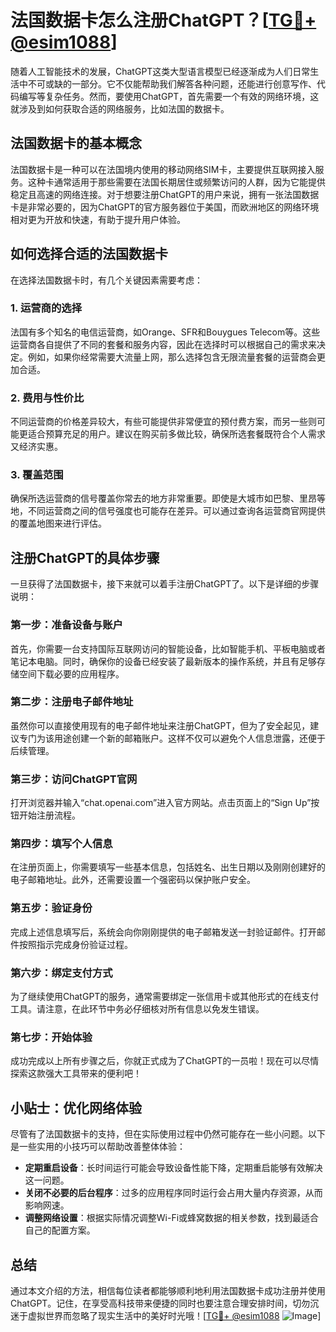 # 法国数据卡怎么注册ChatGPT？[[TG💪+ @esim1088](https://t.me/s/esim1088)]

随着人工智能技术的发展，ChatGPT这类大型语言模型已经逐渐成为人们日常生活中不可或缺的一部分。它不仅能帮助我们解答各种问题，还能进行创意写作、代码编写等复杂任务。然而，要使用ChatGPT，首先需要一个有效的网络环境，这就涉及到如何获取合适的网络服务，比如法国的数据卡。

## 法国数据卡的基本概念

法国数据卡是一种可以在法国境内使用的移动网络SIM卡，主要提供互联网接入服务。这种卡通常适用于那些需要在法国长期居住或频繁访问的人群，因为它能提供稳定且高速的网络连接。对于想要注册ChatGPT的用户来说，拥有一张法国数据卡是非常必要的，因为ChatGPT的官方服务器位于美国，而欧洲地区的网络环境相对更为开放和快速，有助于提升用户体验。

## 如何选择合适的法国数据卡

在选择法国数据卡时，有几个关键因素需要考虑：

### 1. **运营商的选择**
   法国有多个知名的电信运营商，如Orange、SFR和Bouygues Telecom等。这些运营商各自提供了不同的套餐和服务内容，因此在选择时可以根据自己的需求来决定。例如，如果你经常需要大流量上网，那么选择包含无限流量套餐的运营商会更加合适。

### 2. **费用与性价比**
   不同运营商的价格差异较大，有些可能提供非常便宜的预付费方案，而另一些则可能更适合预算充足的用户。建议在购买前多做比较，确保所选套餐既符合个人需求又经济实惠。

### 3. **覆盖范围**
   确保所选运营商的信号覆盖你常去的地方非常重要。即使是大城市如巴黎、里昂等地，不同运营商之间的信号强度也可能存在差异。可以通过查询各运营商官网提供的覆盖地图来进行评估。

## 注册ChatGPT的具体步骤

一旦获得了法国数据卡，接下来就可以着手注册ChatGPT了。以下是详细的步骤说明：

### 第一步：准备设备与账户
   首先，你需要一台支持国际互联网访问的智能设备，比如智能手机、平板电脑或者笔记本电脑。同时，确保你的设备已经安装了最新版本的操作系统，并且有足够存储空间下载必要的应用程序。

### 第二步：注册电子邮件地址
   虽然你可以直接使用现有的电子邮件地址来注册ChatGPT，但为了安全起见，建议专门为该用途创建一个新的邮箱账户。这样不仅可以避免个人信息泄露，还便于后续管理。

### 第三步：访问ChatGPT官网
   打开浏览器并输入“chat.openai.com”进入官方网站。点击页面上的“Sign Up”按钮开始注册流程。

### 第四步：填写个人信息
   在注册页面上，你需要填写一些基本信息，包括姓名、出生日期以及刚刚创建好的电子邮箱地址。此外，还需要设置一个强密码以保护账户安全。

### 第五步：验证身份
   完成上述信息填写后，系统会向你刚刚提供的电子邮箱发送一封验证邮件。打开邮件按照指示完成身份验证过程。

### 第六步：绑定支付方式
   为了继续使用ChatGPT的服务，通常需要绑定一张信用卡或其他形式的在线支付工具。请注意，在此环节中务必仔细核对所有信息以免发生错误。

### 第七步：开始体验
   成功完成以上所有步骤之后，你就正式成为了ChatGPT的一员啦！现在可以尽情探索这款强大工具带来的便利吧！

## 小贴士：优化网络体验

尽管有了法国数据卡的支持，但在实际使用过程中仍然可能存在一些小问题。以下是一些实用的小技巧可以帮助改善整体体验：

- **定期重启设备**：长时间运行可能会导致设备性能下降，定期重启能够有效解决这一问题。
- **关闭不必要的后台程序**：过多的应用程序同时运行会占用大量内存资源，从而影响网速。
- **调整网络设置**：根据实际情况调整Wi-Fi或蜂窝数据的相关参数，找到最适合自己的配置方案。

## 总结

通过本文介绍的方法，相信每位读者都能够顺利地利用法国数据卡成功注册并使用ChatGPT。记住，在享受高科技带来便捷的同时也要注意合理安排时间，切勿沉迷于虚拟世界而忽略了现实生活中的美好时光哦！[[TG💪+ @esim1088](https://t.me/s/esim1088) ![Image](https://i.postimg.cc/4NQfJmqS/Snipaste-2025-05-13-00-14-12.png)]